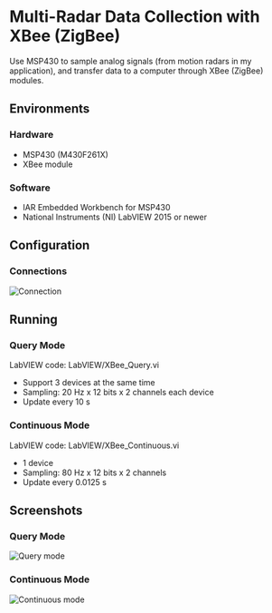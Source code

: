 # Multi-Radar Data Collection with XBee (ZigBee)
Use MSP430 to sample analog signals (from motion radars in my application), and transfer data to a computer through XBee (ZigBee) modules.

## Environments
### Hardware
- MSP430 (M430F261X)
- XBee module

### Software
- IAR Embedded Workbench for MSP430
- National Instruments (NI) LabVIEW 2015 or newer

## Configuration
### Connections
![Connection](https://github.com/rookiepeng/Multi_Radar_XBee/blob/master/Figures/connection.png?raw=true)
## Running
### Query Mode
LabVIEW code: LabVIEW/XBee_Query.vi
- Support 3 devices at the same time
- Sampling: 20 Hz x 12 bits x 2 channels each device
- Update every 10 s

### Continuous Mode
LabVIEW code: LabVIEW/XBee_Continuous.vi
- 1 device
- Sampling: 80 Hz x 12 bits x 2 channels
- Update every 0.0125 s

## Screenshots
### Query Mode
![Query mode](https://github.com/rookiepeng/Multi_Radar_XBee/blob/master/Figures/query.PNG?raw=true)
### Continuous Mode
![Continuous mode](https://github.com/rookiepeng/Multi_Radar_XBee/blob/master/Figures/continuous.PNG?raw=true)
